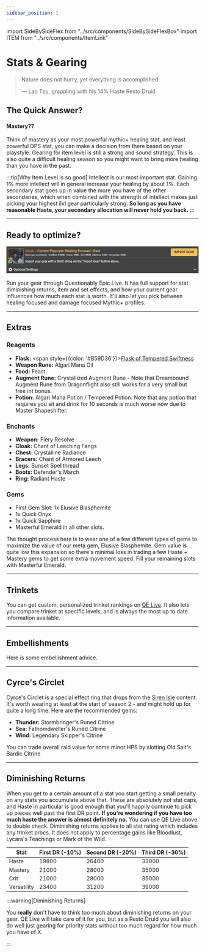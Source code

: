 ```yaml
---
sidebar_position: 1
---
```


import SideBySideFlex from "../src/components/SideBySideFlexBox"
import ITEM from "../src/components/ItemLink"

# Stats & Gearing

> Nature does not hurry, yet everything is accomplished
>
> — Lao Tzu, grappling with his 14% Haste Resto Druid

## The Quick Answer?


<SideBySideFlex
  leftTitle="Raid & Healing Focused Mythic+"
  leftText="Intellect >>> Haste >> Mastery > Versatility > Crit"
  rightTitle="Damage Focused Mythic+"
  rightText="Intellect >>> Haste > Versatility = Crit > Mastery"
/>


#### Mastery??
Think of mastery as your most powerful mythic+ healing stat, and least powerful DPS stat, you can make a decision from there based on your playstyle. Gearing for item level is still a strong and sound strategy. This is also quite a difficult healing season so you might want to bring more healing than you have in the past.

:::tip[Why Item Level is so good]
Intellect is our most important stat. Gaining 1% more intellect will in general increase your healing by about 1%.
Each secondary stat goes up in value the more you have of the other secondaries, which when combined with the strength of intellect makes just picking your highest ilvl gear particularly strong. **So long as you have reasonable Haste, your secondary allocation will never hold you back.**
::: 
 
---

## Ready to optimize?
![QE Live Intro](.\images\QELivePanel.png)

Run your gear through Questionably Epic Live. It has full support for stat diminishing returns, item and set effects, and how your current gear influences how much each stat is worth. It'll also let you pick between healing focused and damage focused Mythic+ profiles.


---

## Extras

### Reagents
- **Flask:** <span style={{color: '#B59D36'}}>[Flask of Tempered Swiftness](https://www.wowhead.com/spell=431972)</span>
- **Weapon Rune:** <ITEM>Algari Mana Oil</ITEM>
- **Food:** <ITEM>Feast</ITEM>
- **Augment Rune:** <ITEM>Crystallized Augment Rune</ITEM> - Note that <ITEM>Dreambound Augment Rune</ITEM> from Dragonflight also still works for a very small but free int bonus.
- **Potion:** <ITEM>Algari Mana Potion</ITEM> / <ITEM>Tempered Potion</ITEM>. Note that any potion that requires you sit and drink for 10 seconds is much worse now due to Master Shapeshifter.

### Enchants
- **Weapon:** <ITEM>Fiery Resolve</ITEM>
- **Cloak:** <ITEM>Chant of Leeching Fangs</ITEM>
- **Chest:** <ITEM>Crystalline Radiance</ITEM>
- **Bracers:** <ITEM>Chant of Armored Leech</ITEM>
- **Legs:** <ITEM>Sunset Spellthread</ITEM>
- **Boots:** <ITEM>Defender's March</ITEM>
- **Ring:** <ITEM>Radiant Haste</ITEM>

### Gems
- First Gem Slot: 1x <ITEM>Elusive Blasphemite</ITEM>
- 1x <ITEM>Quick Onyx</ITEM>
- 1x <ITEM>Quick Sapphire</ITEM>
- <ITEM>Masterful Emerald</ITEM> in all other slots.

The thought process here is to wear one of a few different types of gems to maximize the value of our meta gem, <ITEM>Elusive Blasphemite</ITEM>. Gem value is quite low this expansion so there's minimal loss in trading a few Haste + Mastery gems to get some extra movement speed. Fill your remaining slots with <ITEM>Masterful Emerald</ITEM>. 

---

## Trinkets
You can get custom, personalized trinket rankings on [QE Live](https://questionablyepic.com/live). It also lets you compare trinket at specific levels, and is always the most up to date information available.

---

## Embellishments
Here is some embellishment advice.

---

## Cyrce's Circlet
<ITEM>Cyrce's Circlet</ITEM> is a special effect ring that drops from the [Siren Isle](https://www.wowhead.com/guide/the-war-within/patch-11-0-7-cyrces-circlet-customizable-ring) content. It's worth wearing at least at the start of season 2 - and might hold up for quite a long time. Here are the recommended gems:
- **Thunder:** <ITEM>Stormbringer's Runed Citrine</ITEM>
- **Sea:** <ITEM>Fathomdweller's Runed Citrine</ITEM>
- **Wind:** <ITEM>Legendary Skipper's Citrine</ITEM>

You can trade overall raid value for some minor HPS by slotting <ITEM>Old Salt's Bardic Citrine</ITEM>


---

## Diminishing Returns
When you get to a certain amount of a stat you start getting a small penalty on any stats you accumulate above that. These are absolutely not stat caps, and Haste in particular is good enough that you'll happily continue to pick up pieces well past the first DR point. 
**If you're wondering if you have too much haste the answer is almost definitely no.** You can use QE Live above to double check. Diminishing returns applies to all stat rating which includes any trinket procs. It does not apply to percentage gains like Bloodlust, Lycara's Teachings or Mark of the Wild.

| Stat | First DR (-10%) | Second DR (-20%) | Third DR (-30%) |
| --- | --- | --- | --- |
| Haste | 19800 | 26400 | 33000 |
| Mastery | 21000 | 28000 | 35000 |
| Crit | 21000 | 28000 | 35000 |
| Versatility | 23400 | 31200 | 39000 |

:::warning[Diminishing Returns]

You **really** don't have to think too much about diminishing returns on your gear. QE Live will take care of it for you, but as a Resto Druid you will also do well just gearing for priority stats without too much regard for how much you have of X. 

:::

